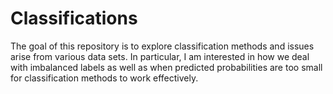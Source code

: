 # Classifications

The goal of this repository is to explore classification methods and issues arise from various data sets. In particular, I am interested in how we deal with imbalanced labels as well as when predicted probabilities are too small for classification methods to work effectively.
